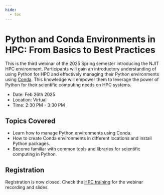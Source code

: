```yaml
---
hide:
  - toc
---
```


# Python and Conda Environments in HPC: From Basics to Best Practices

This is the third webinar of the 2025 Spring semester introducing the NJIT HPC environment. Participants will gain an introductory understanding of using Python for HPC and effectively managing their Python environments using [Conda](conda.md). This knowledge will empower them to leverage the power of Python for their scientific computing needs on HPC systems.

- Date: Feb 26th 2025
- Location: Virtual
- Time: 2:30 PM - 3:30 PM

## Topics Covered

* Learn how to manage Python environments using Conda.
* How to create Conda environments in different locations and install Python packages.
* Become familiar with common tools and libraries for scientific computing in Python.


## Registration
Registration is now closed. Check the [HPC training](../../Workshop_and_Training_Videos/index.md#python-and-conda-environments-in-hpc-from-basics-to-best-practices) for the webinar recording and slides.